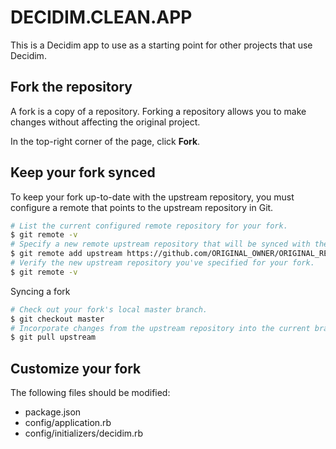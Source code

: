 # DECIDIM.CLEAN.APP

This is a Decidim app to use as a starting point for other projects that use Decidim.

## Fork the repository

A fork is a copy of a repository. Forking a repository allows you to make changes without affecting the original project.

In the top-right corner of the page, click **Fork**.

## Keep your fork synced

To keep your fork up-to-date with the upstream repository, you must configure a remote that points to the upstream repository in Git.

```bash
# List the current configured remote repository for your fork.
$ git remote -v
# Specify a new remote upstream repository that will be synced with the fork.
$ git remote add upstream https://github.com/ORIGINAL_OWNER/ORIGINAL_REPOSITORY.git
# Verify the new upstream repository you've specified for your fork.
$ git remote -v
```
Syncing a fork
```bash
# Check out your fork's local master branch.
$ git checkout master
# Incorporate changes from the upstream repository into the current branch.
$ git pull upstream
```

## Customize your fork

The following files should be modified:

- package.json
- config/application.rb
- config/initializers/decidim.rb
